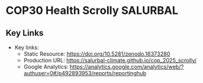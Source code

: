 # COP30 Health Scrolly SALURBAL

## Key Links

- Key links:
    - Static Resource: https://doi.org/10.5281/zenodo.16373280
    - Production URL: https://salurbal-climate.github.io/cop_2025_scrolly/
    - Google Analytics: https://analytics.google.com/analytics/web/?authuser=0#/p492893953/reports/reportinghub
